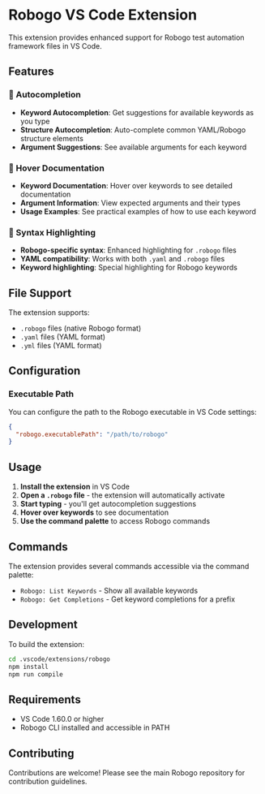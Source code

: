# Robogo VS Code Extension

This extension provides enhanced support for Robogo test automation framework files in VS Code.

## Features

### 🎯 Autocompletion
- **Keyword Autocompletion**: Get suggestions for available keywords as you type
- **Structure Autocompletion**: Auto-complete common YAML/Robogo structure elements
- **Argument Suggestions**: See available arguments for each keyword

### 📖 Hover Documentation
- **Keyword Documentation**: Hover over keywords to see detailed documentation
- **Argument Information**: View expected arguments and their types
- **Usage Examples**: See practical examples of how to use each keyword

### 🎨 Syntax Highlighting
- **Robogo-specific syntax**: Enhanced highlighting for `.robogo` files
- **YAML compatibility**: Works with both `.yaml` and `.robogo` files
- **Keyword highlighting**: Special highlighting for Robogo keywords

## File Support

The extension supports:
- `.robogo` files (native Robogo format)
- `.yaml` files (YAML format)
- `.yml` files (YAML format)

## Configuration

### Executable Path
You can configure the path to the Robogo executable in VS Code settings:

```json
{
  "robogo.executablePath": "/path/to/robogo"
}
```

## Usage

1. **Install the extension** in VS Code
2. **Open a `.robogo` file** - the extension will automatically activate
3. **Start typing** - you'll get autocompletion suggestions
4. **Hover over keywords** to see documentation
5. **Use the command palette** to access Robogo commands

## Commands

The extension provides several commands accessible via the command palette:

- `Robogo: List Keywords` - Show all available keywords
- `Robogo: Get Completions` - Get keyword completions for a prefix

## Development

To build the extension:

```bash
cd .vscode/extensions/robogo
npm install
npm run compile
```

## Requirements

- VS Code 1.60.0 or higher
- Robogo CLI installed and accessible in PATH

## Contributing

Contributions are welcome! Please see the main Robogo repository for contribution guidelines. 